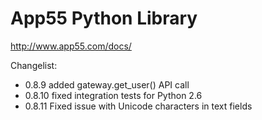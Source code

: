 App55 Python Library
====================

http://www.app55.com/docs/

Changelist:

- 0.8.9 added gateway.get_user() API call
- 0.8.10 fixed integration tests for Python 2.6
- 0.8.11 Fixed issue with Unicode characters in text fields
